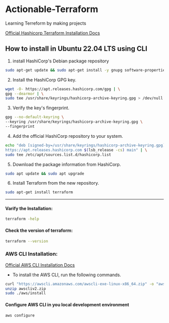 # Actionable-Terraform

Learning Terreform by making projects

[Official Hashicorp Terraform Installation Docs](https://developer.hashicorp.com/terraform/tutorials/aws-get-started/install-cli)

## How to install in Ubuntu 22.04 LTS using CLI

1. install HashiCorp's Debian package repository

```bash
sudo apt-get update && sudo apt-get install -y gnupg software-properties-common
```

2. Install the HashiCorp GPG key.

```bash
wget -O- https://apt.releases.hashicorp.com/gpg | \
gpg --dearmor | \
sudo tee /usr/share/keyrings/hashicorp-archive-keyring.gpg > /dev/null

```

3. Verify the key's fingerprint.

```bash
gpg --no-default-keyring \
--keyring /usr/share/keyrings/hashicorp-archive-keyring.gpg \
--fingerprint

```

4. Add the official HashiCorp repository to your system.

```bash
echo "deb [signed-by=/usr/share/keyrings/hashicorp-archive-keyring.gpg] \
https://apt.releases.hashicorp.com $(lsb_release -cs) main" | \
sudo tee /etc/apt/sources.list.d/hashicorp.list
```

5. Download the package information from HashiCorp.

```bash
sudo apt update && sudo apt upgrade
```

6. Install Terraform from the new repository.

```bash
sudo apt-get install terraform
```

---

#### Varify the Installation:

```bash
terraform -help
```

#### Check the version of terraform:

```bash
terraform --version
```

### AWS CLI Installation:

[Official AWS CLI Installation Docs](https://docs.aws.amazon.com/cli/latest/userguide/getting-started-install.html#cliv2-linux-install)

- To install the AWS CLI, run the following commands.

```bash
curl "https://awscli.amazonaws.com/awscli-exe-linux-x86_64.zip" -o "awscliv2.zip"
unzip awscliv2.zip
sudo ./aws/install
```

#### Configure AWS CLI in you local development environment

```bash
aws configure
```
